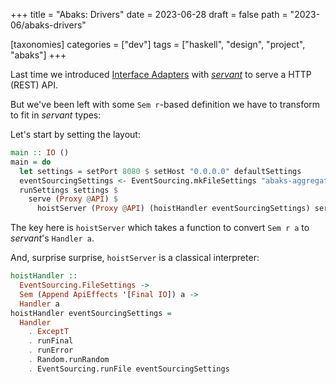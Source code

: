 +++
title = "Abaks: Drivers"
date = 2023-06-28
draft = false
path = "2023-06/abaks-drivers"

[taxonomies]
categories = ["dev"]
tags = ["haskell", "design", "project", "abaks"]
+++

Last time we introduced [Interface Adapters](@/blog/2023-06-25_abaks-interface-adapters-api.md) with [_servant_](https://docs.servant.dev/en/stable/) to serve a HTTP (REST) API.

But we've been left with some `Sem r`-based definition we have to transform to fit in _servant_ types:

Let's start by setting the layout:

```haskell
main :: IO ()
main = do
  let settings = setPort 8080 $ setHost "0.0.0.0" defaultSettings
  eventSourcingSettings <- EventSourcing.mkFileSettings "abaks-aggregates.json"
  runSettings settings $
    serve (Proxy @API) $
      hoistServer (Proxy @API) (hoistHandler eventSourcingSettings) server
```

The key here is `hoistServer` which takes a function to convert `Sem r a` to _servant_'s `Handler a`.

And, surprise surprise, `hoistServer` is a classical interpreter:

```haskell
hoistHandler ::
  EventSourcing.FileSettings ->
  Sem (Append ApiEffects '[Final IO]) a ->
  Handler a
hoistHandler eventSourcingSettings =
  Handler
    . ExceptT
    . runFinal
    . runError
    . Random.runRandom
    . EventSourcing.runFile eventSourcingSettings
```
